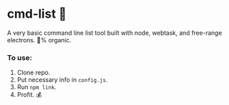 # cmd-list 📝

A very basic command line list tool built with node, webtask, and free-range electrons. 💯% organic.

### To use:
  1. Clone repo.
  2. Put necessary info in `config.js`.
  2. Run `npm link`.
  3. Profit. 💰
